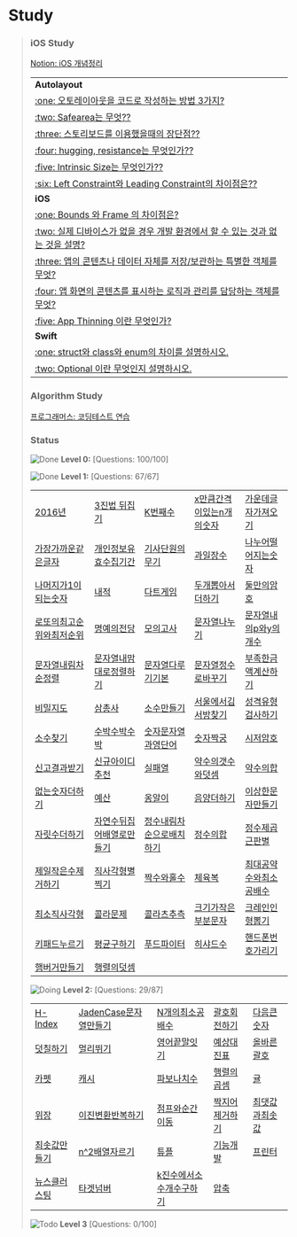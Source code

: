 # Study

>  ### iOS Study
>
> [Notion: iOS 개념정리](https://www.notion.so/8d1aa3168a2d4b4192f66fe1f4fd4fa0?v=6cee9d2304b9438088cbdc579ee5ce9c)
>
>  
> <table>
> <tr> <td> <b> Autolayout </b> </td> </tr>
> <tr> <td> <a href = https://www.notion.so/ios-alex99091/8d1aa3168a2d4b4192f66fe1f4fd4fa0?v=d423338f54e04e87892b8b72f471537a&p=423ad33c32ed4991acf4868e75a191a7&pm=s"><span>:one: 오토레이아웃을 코드로 작성하는 방법 3가지?</span> </a> </td> </tr>
> <tr> <td> <a href = https://www.notion.so/ios-alex99091/8d1aa3168a2d4b4192f66fe1f4fd4fa0?v=d423338f54e04e87892b8b72f471537a&p=cc18f85729594f90b03188a5727a6638&pm=s"><span>:two: Safearea는 무엇??</span> </a> </td> </tr>
> <tr> <td> <a href = https://www.notion.so/ios-alex99091/8d1aa3168a2d4b4192f66fe1f4fd4fa0?v=d423338f54e04e87892b8b72f471537a&p=aff1f8543a67468d9126eec816227b0e&pm=s"><span>:three: 스토리보드를 이용했을때의 장단점??</span> </a> </td> </tr>
> <tr> <td> <a href = https://www.notion.so/ios-alex99091/8d1aa3168a2d4b4192f66fe1f4fd4fa0?v=d423338f54e04e87892b8b72f471537a&p=d35273aa0cea45af8111e3d7176bd919&pm=s"> <span>:four: hugging, resistance는 무엇인가??</span> </a> </td> </tr>
> <tr> <td> <a href = https://www.notion.so/ios-alex99091/8d1aa3168a2d4b4192f66fe1f4fd4fa0?v=d423338f54e04e87892b8b72f471537a&p=9fc96716c2cc4b30a794e0bfd14e57a1&pm=s"> <span>:five: Intrinsic Size는 무엇인가??</span> </a> </td> </tr>
> <tr> <td> <a href = https://www.notion.so/ios-alex99091/8d1aa3168a2d4b4192f66fe1f4fd4fa0?v=d423338f54e04e87892b8b72f471537a&p=d97080338c70486ca782a08974dc976b&pm=s"> <span>:six: Left Constraint와 Leading Constraint의 차이점은??</span> </a> </td> </tr>
> <tr> <td> <b> iOS </b> </td> </tr>
> <tr> <td> <a href = https://www.notion.so/ios-alex99091/8d1aa3168a2d4b4192f66fe1f4fd4fa0?v=6cee9d2304b9438088cbdc579ee5ce9c&p=5d6b4e5fa90f414e93ca8ae4f378db02&pm=s"><span>:one: Bounds 와 Frame 의 차이점은?</span> </a> </td> </tr>
> <tr> <td> <a href = https://www.notion.so/ios-alex99091/8d1aa3168a2d4b4192f66fe1f4fd4fa0?v=6cee9d2304b9438088cbdc579ee5ce9c&p=24000ddf31604a038a28bb65939563aa&pm=s"><span>:two: 실제 디바이스가 없을 경우 개발 환경에서 할 수 있는 것과 없는 것을 설명?</span> </a> </td> </tr>
> <tr> <td> <a href = https://www.notion.so/ios-alex99091/8d1aa3168a2d4b4192f66fe1f4fd4fa0?v=6cee9d2304b9438088cbdc579ee5ce9c&p=85ef6d3b37514eb58bacffc7dc1cabdd&pm=s"><span>:three: 앱의 콘텐츠나 데이터 자체를 저장/보관하는 특별한 객체를 무엇?</span> </a> </td> </tr>
> <tr> <td> <a href = https://www.notion.so/ios-alex99091/8d1aa3168a2d4b4192f66fe1f4fd4fa0?v=d423338f54e04e87892b8b72f471537a&p=6d1e389f66424f50828f11efcec5b6ce&pm=s"><span>:four: 앱 화면의 콘텐츠를 표시하는 로직과 관리를 담당하는 객체를 무엇?</span> </a> </td> </tr>
> <tr> <td> <a href = https://www.notion.so/ios-alex99091/8d1aa3168a2d4b4192f66fe1f4fd4fa0?v=d423338f54e04e87892b8b72f471537a&p=3c59eb2292c84341a24982fe89761247&pm=s"><span>:five: App Thinning 이란 무엇인가?</span> </a> </td> </tr>

> <tr> <td> <b> Swift </b> </td> </tr>
> <tr> <td> <a href = https://www.notion.so/ios-alex99091/8d1aa3168a2d4b4192f66fe1f4fd4fa0?v=d423338f54e04e87892b8b72f471537a&p=f3db55af2f5c4a35bb4b3b81fef4eb3d&pm=s"><span>:one: struct와 class와 enum의 차이를 설명하시오.</span> </a> </td> </tr>
> <tr> <td> <a href = https://www.notion.so/ios-alex99091/8d1aa3168a2d4b4192f66fe1f4fd4fa0?v=6cee9d2304b9438088cbdc579ee5ce9c&p=1282496bd8fe449cbec54aeb7d0f20ee&pm=s"><span>:two: Optional 이란 무엇인지 설명하시오.</span> </a> </td> </tr>
> </table>
>
>
> ### Algorithm Study
>
>  [프로그래머스: 코딩테스트 연습](https://programmers.co.kr/learn/challenges)
>  
>  ### Status
>
>  ![Done] **Level 0:** [Questions: 100/100]
>
>  ![Done] **Level 1:** [Questions: 67/67]
> <table>
> <tr> 
> <td> <a href = https://github.com/alex99091/AlgorithmStudy/blob/main/SWIFT/LEVEL1/2016%EB%85%84.playground/Contents.swift>2016년</a> </td> 
> <td> <a href = https://github.com/alex99091/AlgorithmStudy/blob/main/SWIFT/LEVEL1/3%EC%A7%84%EB%B2%95%EB%92%A4%EC%A7%91%EA%B8%B0.playground/Contents.swift>3진법 뒤집기</a> </td> 
> <td> <a href = https://github.com/alex99091/AlgorithmStudy/blob/main/SWIFT/LEVEL1/K%EB%B2%88%EC%A7%B8%EC%88%98.playground/Contents.swift>K번째수</a> </td> 
> <td> <a href = https://github.com/alex99091/AlgorithmStudy/blob/main/SWIFT/LEVEL1/x%EB%A7%8C%ED%81%BC%EA%B0%84%EA%B2%A9%EC%9D%B4%EC%9E%88%EB%8A%94n%EA%B0%9C%EC%9D%98%EC%88%AB%EC%9E%90.playground/Contents.swift>x만큼간격이있는n개의숫자</a> </td> 
> <td> <a href = https://github.com/alex99091/AlgorithmStudy/blob/main/SWIFT/LEVEL1/%EA%B0%80%EC%9A%B4%EB%8D%B0%EA%B8%80%EC%9E%90%EA%B0%80%EC%A0%B8%EC%98%A4%EA%B8%B0.playground/Contents.swift>가운데글자가져오기</a> </td> 
> </tr>
> <tr> 
> <td> <a href = https://github.com/alex99091/AlgorithmStudy/blob/main/SWIFT/LEVEL1/%EA%B0%80%EC%9E%A5%EA%B0%80%EA%B9%8C%EC%9A%B4%EA%B0%99%EC%9D%80%EA%B8%80%EC%9E%90.playground/Contents.swift>가장가까운같은글자</a> </td> 
> <td> <a href = https://github.com/alex99091/AlgorithmStudy/blob/main/SWIFT/LEVEL1/%EA%B0%9C%EC%9D%B8%EC%A0%95%EB%B3%B4%EC%88%98%EC%A7%91%EC%9C%A0%ED%9A%A8%EA%B8%B0%EA%B0%84.playground/Contents.swift>개인정보유효수집기간</a> </td> 
> <td> <a href = https://github.com/alex99091/AlgorithmStudy/blob/main/SWIFT/LEVEL1/%EA%B8%B0%EC%82%AC%EB%8B%A8%EC%9B%90%EC%9D%98%EB%AC%B4%EA%B8%B0.playground/Contents.swift>기사단원의무기</a> </td> 
> <td> <a href = https://github.com/alex99091/AlgorithmStudy/blob/main/SWIFT/LEVEL1/%EA%B3%BC%EC%9D%BC%EC%9E%A5%EC%88%98.playground/Contents.swift>과일장수</a> </td> 
> <td> <a href = https://github.com/alex99091/AlgorithmStudy/blob/main/SWIFT/LEVEL1/%EB%82%98%EB%88%84%EC%96%B4%EB%96%A8%EC%96%B4%EC%A7%80%EB%8A%94%EC%88%AB%EC%9E%90.playground/Contents.swift>나누어떨어지는숫자</a> </td> 
> </tr>
> <tr> 
> <td> <a href = https://github.com/alex99091/AlgorithmStudy/blob/main/SWIFT/LEVEL1/%EB%82%98%EB%A8%B8%EC%A7%80%EA%B0%801%EC%9D%B4%EB%90%98%EB%8A%94%EC%88%98.playground/Contents.swift>나머지가1이되는숫자</a> </td> 
> <td> <a href = https://github.com/alex99091/AlgorithmStudy/blob/main/SWIFT/LEVEL1/%EB%82%B4%EC%A0%81.playground/Contents.swift>내적</a> </td> 
> <td> <a href = https://github.com/alex99091/AlgorithmStudy/blob/main/SWIFT/LEVEL1/%EB%8B%A4%ED%8A%B8%EA%B2%8C%EC%9E%84.playground/Contents.swift>다트게임</a> </td> 
> <td> <a href = https://github.com/alex99091/AlgorithmStudy/blob/main/SWIFT/LEVEL1/%EB%91%90%EA%B0%9C%EB%BD%91%EC%95%84%EC%84%9C%EB%8D%94%ED%95%98%EA%B8%B0.playground/Contents.swift>두개뽑아서더하기</a> </td> 
> <td> <a href = https://github.com/alex99091/AlgorithmStudy/blob/main/SWIFT/LEVEL1/%EB%91%98%EB%A7%8C%EC%9D%98%EC%95%94%ED%98%B8.playground/Contents.swift>둘만의암호</a> </td> 
> </tr>
> <tr> 
> <td> <a href = https://github.com/alex99091/AlgorithmStudy/blob/main/SWIFT/LEVEL1/%EB%A1%9C%EB%98%90%EC%9D%98%EC%B5%9C%EA%B3%A0%EC%88%9C%EC%9C%84%EC%99%80%EC%B5%9C%EC%A0%80%EC%88%9C%EC%9C%84%20.playground/Contents.swift>로또의최고순위와최저순위</a> </td> 
> <td> <a href = https://github.com/alex99091/AlgorithmStudy/blob/main/SWIFT/LEVEL1/%EB%AA%85%EC%98%88%EC%9D%98%EC%A0%84%EB%8B%B9(1).playground/Contents.swift>명예의전당</a> </td> 
> <td> <a href = https://github.com/alex99091/AlgorithmStudy/blob/main/SWIFT/LEVEL1/%EB%AA%A8%EC%9D%98%EA%B3%A0%EC%82%AC.playground/Contents.swift>모의고사</a> </td> 
> <td> <a href = https://github.com/alex99091/AlgorithmStudy/blob/main/SWIFT/LEVEL1/%EB%AC%B8%EC%9E%90%EC%97%B4%EB%82%98%EB%88%84%EA%B8%B0.playground/Contents.swift>문자열나누기</a> </td> 
> <td> <a href = https://github.com/alex99091/AlgorithmStudy/blob/main/SWIFT/LEVEL1/%EB%AC%B8%EC%9E%90%EC%97%B4%EB%82%B4p%EC%99%80y%EC%9D%98%EA%B0%9C%EC%88%98.playground/Contents.swift>문자열내의p와y의개수</a> </td> 
> </tr>
> <tr> 
> <td> <a href = https://github.com/alex99091/AlgorithmStudy/blob/main/SWIFT/LEVEL1/%EB%AC%B8%EC%9E%90%EC%97%B4%EB%82%B4%EB%A6%BC%EC%B0%A8%EC%88%9C%EC%9C%BC%EB%A1%9C%EC%A0%95%EB%A0%AC.playground/Contents.swift>문자열내림차순정렬</a> </td> 
> <td> <a href = https://github.com/alex99091/AlgorithmStudy/blob/main/SWIFT/LEVEL1/%EB%AC%B8%EC%9E%90%EC%97%B4%EB%82%B4%EB%A7%98%EB%8C%80%EB%A1%9C%EC%A0%95%EB%A0%AC%ED%95%98%EA%B8%B0.playground/Contents.swift>문자열내맘대로정렬하기</a> </td> 
> <td> <a href = https://github.com/alex99091/AlgorithmStudy/blob/main/SWIFT/LEVEL1/%EB%AC%B8%EC%9E%90%EC%97%B4%EB%8B%A4%EB%A3%A8%EA%B8%B0%EA%B8%B0%EB%B3%B8.playground/Contents.swift>문자열다루기기본</a> </td> 
> <td> <a href = https://github.com/alex99091/AlgorithmStudy/blob/main/SWIFT/LEVEL1/%EB%AC%B8%EC%9E%90%EC%97%B4%EC%9D%84%EC%A0%95%EC%88%98%EB%A1%9C%EB%B0%94%EA%BE%B8%EA%B8%B0.playground/Contents.swift>문자열정수로바꾸기</a> </td> 
> <td> <a href = https://github.com/alex99091/AlgorithmStudy/blob/main/SWIFT/LEVEL1/%EB%B6%80%EC%A1%B1%ED%95%9C%EA%B8%88%EC%95%A1%EA%B3%84%EC%82%B0%ED%95%98%EA%B8%B0.playground/Contents.swift>부족한금액계산하기</a> </td> 
> </tr>
> <tr> 
> <td> <a href = https://github.com/alex99091/AlgorithmStudy/blob/main/SWIFT/LEVEL1/%EB%B9%84%EB%B0%80%EC%A7%80%EB%8F%84.playground/Contents.swift>비밀지도</a> </td> 
> <td> <a href = https://github.com/alex99091/AlgorithmStudy/blob/main/SWIFT/LEVEL1/%EC%82%BC%EC%B4%9D%EC%82%AC.playground/Contents.swift>삼총사</a> </td> 
> <td> <a href = https://github.com/alex99091/AlgorithmStudy/blob/main/SWIFT/LEVEL1/%EC%86%8C%EC%88%98%EB%A7%8C%EB%93%A4%EA%B8%B0.playground/Contents.swift>소수만들기</a> </td> 
> <td> <a href = https://github.com/alex99091/AlgorithmStudy/blob/main/SWIFT/LEVEL1/%EC%84%9C%EC%9A%B8%EC%97%90%EC%84%9C%EA%B9%80%EC%84%9C%EB%B0%A9%EC%B0%BE%EA%B8%B0.playground/Contents.swift>서울에서김서방찾기</a> </td> 
> <td> <a href = https://github.com/alex99091/AlgorithmStudy/blob/main/SWIFT/LEVEL1/%EC%84%B1%EA%B2%A9%EC%9C%A0%ED%98%95%EA%B2%80%EC%82%AC%ED%95%98%EA%B8%B0.playground/Contents.swift>성격유형검사하기</a> </td> 
> </tr>
> <tr> 
> <td> <a href = https://github.com/alex99091/AlgorithmStudy/blob/main/SWIFT/LEVEL1/%EC%86%8C%EC%88%98%EC%B0%BE%EA%B8%B0.playground/Contents.swift>소수찾기</a> </td> 
> <td> <a href = https://github.com/alex99091/AlgorithmStudy/blob/main/SWIFT/LEVEL1/%EC%88%98%EB%B0%95%EC%88%98%EB%B0%95%EC%88%98%EB%B0%95.playground/Contents.swift>수박수박수박</a> </td> 
> <td> <a href = https://github.com/alex99091/AlgorithmStudy/blob/main/SWIFT/LEVEL1/%EC%88%AB%EC%9E%90%EB%AC%B8%EC%9E%90%EC%97%B4%EA%B3%BC%EC%98%81%EB%8B%A8%EC%96%B4.playground/Contents.swift>숫자문자열과영단어</a> </td> 
> <td> <a href = https://github.com/alex99091/AlgorithmStudy/blob/main/SWIFT/LEVEL1/%EC%88%AB%EC%9E%90%EC%A7%9D%EA%B6%81.playground/Contents.swift>숫자짝궁</a> </td> 
> <td> <a href = https://github.com/alex99091/AlgorithmStudy/blob/main/SWIFT/LEVEL1/%EC%8B%9C%EC%A0%80%EC%95%94%ED%98%B8.playground/Contents.swift>시저암호</a> </td> 
> </tr>
> <tr> 
> <td> <a href = https://github.com/alex99091/AlgorithmStudy/blob/main/SWIFT/LEVEL1/%EC%8B%A0%EA%B3%A0%EA%B2%B0%EA%B3%BC%EB%B0%9B%EA%B8%B0.playground/Contents.swift>신고결과받기</a> </td> 
> <td> <a href = https://github.com/alex99091/AlgorithmStudy/blob/main/SWIFT/LEVEL1/%EC%8B%A0%EA%B7%9C%EC%95%84%EC%9D%B4%EB%94%94%EC%B6%94%EC%B2%9C.playground/Contents.swift>신규아이디추천</a> </td> 
> <td> <a href = https://github.com/alex99091/AlgorithmStudy/blob/main/SWIFT/LEVEL1/%EC%8B%A4%ED%8C%A8%EC%9C%A8.playground/Contents.swift>실패열</a> </td> 
> <td> <a href = https://github.com/alex99091/AlgorithmStudy/blob/main/SWIFT/LEVEL1/%EC%95%BD%EC%88%98%EC%9D%98%EA%B0%9C%EC%88%98%EC%99%80%EB%8D%A7%EC%85%88.playground/Contents.swift>약수의갯수와덧셈</a> </td> 
> <td> <a href = https://github.com/alex99091/AlgorithmStudy/blob/main/SWIFT/LEVEL1/%EC%95%BD%EC%88%98%EC%9D%98%ED%95%A9.playground/Contents.swift>약수의합</a> </td> 
> </tr>
> <tr> 
> <td> <a href = https://github.com/alex99091/AlgorithmStudy/blob/main/SWIFT/LEVEL1/%EC%97%86%EB%8A%94%EC%88%AB%EC%9E%90%EB%8D%94%ED%95%98%EA%B8%B0.playground/Contents.swift>없는숫자더하기</a> </td> 
> <td> <a href = https://github.com/alex99091/AlgorithmStudy/blob/main/SWIFT/LEVEL1/%EC%98%88%EC%82%B0.playground/Contents.swift>예산</a> </td> 
> <td> <a href = https://github.com/alex99091/AlgorithmStudy/blob/main/SWIFT/LEVEL1/%EC%98%B9%EC%95%8C%EC%9D%B4.playground/Contents.swift>옹알이</a> </td> 
> <td> <a href = https://github.com/alex99091/AlgorithmStudy/blob/main/SWIFT/LEVEL1/%EC%9D%8C%EC%96%91%EB%8D%94%ED%95%98%EA%B8%B0.playground/Contents.swift>음양더하기</a> </td> 
> <td> <a href = https://github.com/alex99091/AlgorithmStudy/blob/main/SWIFT/LEVEL1/%EC%9D%B4%EC%83%81%ED%95%9C%EB%AC%B8%EC%9E%90%EB%A7%8C%EB%93%A4%EA%B8%B0.playground/Contents.swift>이상한문자만들기</a> </td> 
> </tr>
> <tr> 
> <td> <a href = https://github.com/alex99091/AlgorithmStudy/blob/main/SWIFT/LEVEL1/%EC%9E%90%EB%A6%BF%EC%88%98%EB%8D%94%ED%95%98%EA%B8%B0.playground/Contents.swift>자릿수더하기</a> </td> 
> <td> <a href = https://github.com/alex99091/AlgorithmStudy/blob/main/SWIFT/LEVEL1/%EC%9E%90%EC%97%B0%EC%88%98%EB%92%A4%EC%A7%91%EC%96%B4%EB%B0%B0%EC%97%B4%EB%A1%9C%EB%A7%8C%EB%93%A4%EA%B8%B0.playground/Contents.swift>자연수뒤집어배열로만들기</a> </td> 
> <td> <a href = https://github.com/alex99091/AlgorithmStudy/blob/main/SWIFT/LEVEL1/%EC%A0%95%EC%88%98%EB%82%B4%EB%A6%BC%EC%B0%A8%EC%88%9C%EC%9C%BC%EB%A1%9C%EB%B0%B0%EC%B9%98%ED%95%98%EA%B8%B0.playground/Contents.swift>정수내림차순으로배치하기</a> </td> 
> <td> <a href = https://github.com/alex99091/AlgorithmStudy/blob/main/SWIFT/LEVEL1/%EC%A0%95%EC%88%98%EC%9D%98%ED%95%A9.playground/Contents.swift>정수의합</a> </td> 
> <td> <a href = https://github.com/alex99091/AlgorithmStudy/blob/main/SWIFT/LEVEL1/%EC%A0%95%EC%88%98%EC%A0%9C%EA%B3%B1%EA%B7%BC%ED%8C%90%EB%B3%84.playground/Contents.swift>정수제곱근판별</a> </td> 
> </tr>
> <tr> 
> <td> <a href = https://github.com/alex99091/AlgorithmStudy/blob/main/SWIFT/LEVEL1/%EC%A0%9C%EC%9D%BC%EC%9E%91%EC%9D%80%EC%88%98%EC%A0%9C%EA%B1%B0%ED%95%98%EA%B8%B0.playground/Contents.swift>제일작은수제거하기</a> </td> 
> <td> <a href = https://github.com/alex99091/AlgorithmStudy/blob/main/SWIFT/LEVEL1/%EC%A7%81%EC%82%AC%EA%B0%81%ED%98%95%EB%B3%84%EC%B0%8D%EA%B8%B0.playground/Contents.swift>직사각형별찍기</a> </td> 
> <td> <a href = https://github.com/alex99091/AlgorithmStudy/blob/main/SWIFT/LEVEL1/%EC%A7%9D%EC%88%98%EC%99%80%ED%99%80%EC%88%98.playground/Contents.swift>짝수와홀수</a> </td> 
> <td> <a href = https://github.com/alex99091/AlgorithmStudy/blob/main/SWIFT/LEVEL1/%EC%B2%B4%EC%9C%A1%EB%B3%B5.playground/Contents.swift>체육복</a> </td> 
> <td> <a href = https://github.com/alex99091/AlgorithmStudy/blob/main/SWIFT/LEVEL1/%EC%B5%9C%EB%8C%80%EA%B3%B5%EC%95%BD%EC%88%98%EC%99%80%EC%B5%9C%EC%86%8C%EA%B3%B5%EB%B0%B0%EC%88%98.playground/Contents.swift>최대공약수와최소공배수</a> </td> 
> </tr>
> <tr> 
> <td> <a href = https://github.com/alex99091/AlgorithmStudy/blob/main/SWIFT/LEVEL1/%EC%B5%9C%EC%86%8C%EC%A7%81%EC%82%AC%EA%B0%81%ED%98%95.playground/Contents.swift>최소직사각형</a> </td> 
> <td> <a href = https://github.com/alex99091/AlgorithmStudy/blob/main/SWIFT/LEVEL1/%EC%BD%9C%EB%9D%BC%EB%AC%B8%EC%A0%9C.playground/Contents.swift>콜라문제</a> </td> 
> <td> <a href = https://github.com/alex99091/AlgorithmStudy/blob/main/SWIFT/LEVEL1/%EC%BD%9C%EB%9D%BC%EC%B8%A0%EC%B6%94%EC%B8%A1.playground/Contents.swift>콜라츠추측</a> </td> 
> <td> <a href = https://github.com/alex99091/AlgorithmStudy/blob/main/SWIFT/LEVEL1/%ED%81%AC%EA%B8%B0%EA%B0%80%EC%9E%91%EC%9D%80%EB%B6%80%EB%B6%84%EB%AC%B8%EC%9E%90.playground/Contents.swift>크기가작은부분문자</a> </td> 
> <td> <a href = https://github.com/alex99091/AlgorithmStudy/blob/main/SWIFT/LEVEL1/%ED%81%AC%EB%A0%88%EC%9D%B8%EC%9D%B8%ED%98%95%EB%BD%91%EA%B8%B0.playground/Contents.swift>크레인인형뽑기</a> </td> 
> </tr>
> <tr> 
> <td> <a href = https://github.com/alex99091/AlgorithmStudy/blob/main/SWIFT/LEVEL1/%ED%82%A4%ED%8C%A8%EB%93%9C%EB%88%84%EB%A5%B4%EA%B8%B0.playground/Contents.swift>키패드누르기</a> </td> 
> <td> <a href = https://github.com/alex99091/AlgorithmStudy/blob/main/SWIFT/LEVEL1/%ED%8F%89%EA%B7%A0%EA%B5%AC%ED%95%98%EA%B8%B0.playground/Contents.swift>평균구하기</a> </td> 
> <td> <a href = https://github.com/alex99091/AlgorithmStudy/blob/main/SWIFT/LEVEL1/%ED%91%B8%EB%93%9C%ED%8C%8C%EC%9D%B4%ED%84%B0.playground/Contents.swift>푸드파이터</a> </td> 
> <td> <a href = https://github.com/alex99091/AlgorithmStudy/blob/main/SWIFT/LEVEL1/%ED%95%98%EC%83%A4%EB%93%9C%EC%88%98.playground/Contents.swift>히샤드수</a> </td> 
> <td> <a href = https://github.com/alex99091/AlgorithmStudy/blob/main/SWIFT/LEVEL1/%ED%95%B8%EB%93%9C%ED%8F%B0%EB%B2%88%ED%98%B8%EA%B0%80%EB%A6%AC%EA%B8%B0.playground/Contents.swift>핸드폰번호가리기</a> </td> 
> </tr>
> <tr> 
> <td> <a href = https://github.com/alex99091/AlgorithmStudy/blob/main/SWIFT/LEVEL1/%ED%96%84%EB%B2%84%EA%B1%B0%EB%A7%8C%EB%93%A4%EA%B8%B0.playground/Contents.swift>햄버거만들기</a> </td> 
> <td> <a href = https://github.com/alex99091/AlgorithmStudy/blob/main/SWIFT/LEVEL1/%ED%96%89%EB%A0%AC%EC%9D%98%EB%8D%A7%EC%85%88.playground/Contents.swift>행렬의덧셈</a> </td> 
> <td>  </td> <td>  </td> <td>  </td> 
> </tr>
> </table>
>
> ![Doing] **Level 2:** [Questions: 29/87]
> <table>
> <tr> 
> <td> <a href = https://github.com/alex99091/AlgorithmStudy/blob/main/SWIFT/LEVEL2/H-Index.playground/Contents.swift>H-Index</a> </td> 
> <td> <a href = https://github.com/alex99091/AlgorithmStudy/blob/main/SWIFT/LEVEL2/JadenCase%EB%AC%B8%EC%9E%90%EC%97%B4%EB%A7%8C%EB%93%A4%EA%B8%B0.playground/Contents.swift>JadenCase문자열만들기</a> </td> 
> <td> <a href = https://github.com/alex99091/AlgorithmStudy/blob/main/SWIFT/LEVEL2/N%EA%B0%9C%EC%9D%98%EC%B5%9C%EC%86%8C%EA%B3%B5%EB%B0%B0%EC%88%98.playground/Contents.swift>N개의최소공배수</a> </td> 
> <td> <a href = https://github.com/alex99091/AlgorithmStudy/blob/main/SWIFT/LEVEL2/%EA%B4%84%ED%98%B8%ED%9A%8C%EC%A0%84%ED%95%98%EA%B8%B0.playground/Contents.swift>괄호회전하기</a> </td> 
> <td> <a href = https://github.com/alex99091/AlgorithmStudy/blob/main/SWIFT/LEVEL2/%EB%8B%A4%EC%9D%8C%ED%81%B0%EC%88%AB%EC%9E%90.playground/Contents.swift>다음큰숫자</a> </td> 
> </tr>
> <tr> 
> <td> <a href = https://github.com/alex99091/AlgorithmStudy/blob/main/SWIFT/LEVEL2/%EB%8D%A7%EC%B9%A0%ED%95%98%EA%B8%B0.playground/Contents.swift>덧칠하기</a> </td> 
> <td> <a href = https://github.com/alex99091/AlgorithmStudy/blob/main/SWIFT/LEVEL2/%EB%A9%80%EB%A6%AC%EB%9B%B0%EA%B8%B0.playground/Contents.swift>멀리뛰기</a> </td> 
> <td> <a href = https://github.com/alex99091/AlgorithmStudy/blob/main/SWIFT/LEVEL2/%EC%98%81%EC%96%B4%EB%81%9D%EB%A7%90%EC%9E%87%EA%B8%B0.playground/Contents.swift>영어끝말잇기</a> </td> 
> <td> <a href = https://github.com/alex99091/AlgorithmStudy/blob/main/SWIFT/LEVEL2/%EC%98%88%EC%83%81%EB%8C%80%EC%A7%84%ED%91%9C.playground/Contents.swift>예상대진표</a> </td> 
> <td> <a href = https://github.com/alex99091/AlgorithmStudy/blob/main/SWIFT/LEVEL2/%EC%98%AC%EB%B0%94%EB%A5%B8%EA%B4%84%ED%98%B8.playground/Contents.swift>올바른괄호</a> </td> 
> </tr>
> <tr>
> <td> <a href = https://github.com/alex99091/AlgorithmStudy/blob/main/SWIFT/LEVEL2/%EC%B9%B4%ED%8E%AB.playground/Contents.swift>카펫</a> </td> 
> <td> <a href = https://github.com/alex99091/AlgorithmStudy/blob/main/SWIFT/LEVEL2/%EC%BA%90%EC%8B%9C.playground/Contents.swift>캐시</a> </td> 
> <td> <a href = https://github.com/alex99091/AlgorithmStudy/blob/main/SWIFT/LEVEL2/%ED%8C%8C%EB%B3%B4%EB%82%98%EC%B9%98%EC%88%98.playground/Contents.swift>파보나치수</a> </td> 
> <td> <a href = https://github.com/alex99091/AlgorithmStudy/blob/main/SWIFT/LEVEL2/%ED%96%89%EB%A0%AC%EC%9D%98%EA%B3%B1%EC%85%88.playground/Contents.swift>행렬의곱셈</a> </td> 
> <td> <a href = https://github.com/alex99091/AlgorithmStudy/blob/main/SWIFT/LEVEL2/%ED%96%89%EB%A0%AC%EC%9D%98%EA%B3%B1%EC%85%88.playground/Contents.swift>귤</a> </td> 
> </tr>
> <tr>
> <td> <a href = https://github.com/alex99091/AlgorithmStudy/blob/main/SWIFT/LEVEL2/%EC%9C%84%EC%9E%A5.playground/Contents.swift>위장</a> </td> 
> <td> <a href = https://github.com/alex99091/AlgorithmStudy/blob/main/SWIFT/LEVEL2/%EC%9D%B4%EC%A7%84%EB%B3%80%ED%99%98%EB%B0%98%EB%B3%B5%ED%95%98%EA%B8%B0.playground/Contents.swift>이진변환반복하기</a> </td> 
> <td> <a href = https://github.com/alex99091/AlgorithmStudy/blob/main/SWIFT/LEVEL2/%EC%A0%90%ED%94%84%EC%99%80%EC%88%9C%EA%B0%84%EC%9D%B4%EB%8F%99.playground/Contents.swift>점프와순간이동</a> </td> 
> <td> <a href = https://github.com/alex99091/AlgorithmStudy/blob/main/SWIFT/LEVEL2/%EC%A7%9D%EC%A7%80%EC%96%B4%EC%A0%9C%EA%B1%B0%ED%95%98%EA%B8%B0.playground/Contents.swift>짝지어제거하기</a> </td> 
> <td> <a href = https://github.com/alex99091/AlgorithmStudy/blob/main/SWIFT/LEVEL2/%EC%B5%9C%EB%8C%93%EA%B0%92%EA%B3%BC%EC%B5%9C%EC%86%9F%EA%B0%92.playground/Contents.swift>최댓값과최솟값</a> </td> 
> </tr>
> <tr>
> <td> <a href = https://github.com/alex99091/AlgorithmStudy/tree/main/SWIFT/LEVEL2/%EC%B5%9C%EC%86%9F%EA%B0%92%EB%A7%8C%EB%93%A4%EA%B8%B0.playground>최솟값만들기</a> </td> 
> <td> <a href = https://github.com/alex99091/AlgorithmStudy/blob/main/SWIFT/LEVEL2/n%EC%A0%9C%EA%B3%B1%EB%B0%B0%EC%97%B4%EC%9E%90%EB%A5%B4%EA%B8%B0.playground/Contents.swift>n^2배열자르기</a> </td> 
> <td> <a href = https://github.com/alex99091/AlgorithmStudy/blob/main/SWIFT/LEVEL2/%ED%8A%9C%ED%94%8C.playground/Contents.swift>튜플</a> </td> 
> <td> <a href = https://github.com/alex99091/AlgorithmStudy/blob/main/SWIFT/LEVEL2/%EA%B8%B0%EB%8A%A5%EA%B0%9C%EB%B0%9C.playground/Contents.swift>기능개발</a> </td> 
> <td> <a href = https://github.com/alex99091/AlgorithmStudy/blob/main/SWIFT/LEVEL2/%ED%94%84%EB%A6%B0%ED%84%B0.playground/Contents.swift>프린터</a> </td> 
> </tr>
> <tr>
> <td> <a href = https://github.com/alex99091/AlgorithmStudy/blob/main/SWIFT/LEVEL2/%EB%89%B4%EC%8A%A4%ED%81%B4%EB%9F%AC%EC%8A%A4%ED%84%B0%EB%A7%81.playground/Contents.swift>뉴스클러스팅</a> </td> 
> <td> <a href = https://github.com/alex99091/AlgorithmStudy/blob/main/SWIFT/LEVEL2/%ED%83%80%EA%B2%9F%EB%84%98%EB%B2%84.playground/Contents.swift>타겟넘버</a> </td> 
> <td> <a href = https://github.com/alex99091/AlgorithmStudy/blob/main/SWIFT/LEVEL2/k%EC%A7%84%EC%88%98%EC%97%90%EC%84%9C%EC%86%8C%EC%88%98%EA%B0%9C%EC%88%98%EA%B5%AC%ED%95%98%EA%B8%B0.playground/Contents.swift>k진수에서소수개수구하기</a> </td> 
> <td> <a href = https://github.com/alex99091/AlgorithmStudy/blob/main/SWIFT/LEVEL2/%EC%95%95%EC%B6%95.playground/Contents.swift>압축</a> </td> 
> <td> </td> 
> </tr>
> </table>
>
>  ![Todo] **Level 3** [Questions: 0/100]


[Pausing]: https://img.shields.io/badge/-Pausing-red
[ToDo]: https://img.shields.io/badge/-ToDo-yellow
[Doing]: https://img.shields.io/badge/-Doing-green
[Done]: https://img.shields.io/badge/-Done-blue


